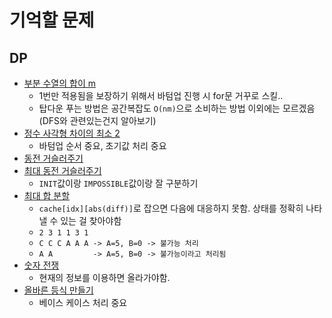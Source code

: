 # 기억할 문제

## DP

- [부분 수열의 합이 m](https://www.codetree.ai/problems/the-sum-of-the-subsequences-is-m/description)
    - 1번만 적용됨을 보장하기 위해서 바텀업 진행 시 for문 거꾸로 스킬..
    - 탑다운 푸는 방법은 공간복잡도 `O(nm)`으로 소비하는 방법 이외에는 모르겠음 (DFS와 관련있는건지 알아보기)
- [정수 사각형 차이의 최소 2](https://www.codetree.ai/missions/2/problems/minimum-difference-on-the-integer-grid-2/description)
    - 바텀업 순서 중요, 초기값 처리 중요
- [동전 거슬러주기](https://www.codetree.ai/missions/2/problems/coin-change/description)
- [최대 동전 거슬러주기](https://www.codetree.ai/missions/2/problems/max-coin-change/description)
    - `INIT`값이랑 `IMPOSSIBLE`값이랑 잘 구분하기
- [최대 합 분할](https://www.codetree.ai/missions/2/problems/maximum-sum-partition/description)
    - `cache[idx][abs(diff)]`로 잡으면 다음에 대응하지 못함. 상태를 정확히 나타낼 수 있는 걸 찾아야함
    - `2 3 1 1 3 1`
    - `C C C A A A -> A=5, B=0 -> 불가능 처리`
    - `A A         -> A=5, B=0 -> 불가능이라고 처리됨`
- [숫자 전쟁](https://www.codetree.ai/missions/2/problems/number-war/description)
    - 현재의 정보를 이용하면 올라가야함.
- [올바른 등식 만들기](https://www.codetree.ai/missions/2/problems/right-equality/description)
    - 베이스 케이스 처리 중요